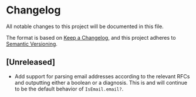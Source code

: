 # Changelog

All notable changes to this project will be documented in this file.

The format is based on [Keep a Changelog](https://keepachangelog.com/en/1.0.0/), and this project adheres to [Semantic Versioning](https://semver.org/spec/v2.0.0.html).

## [Unreleased]

- Add support for parsing email addresses according to the relevant RFCs and outputting either a boolean or a diagnosis. This is and will continue to be the default behavior of `IsEmail.email?`.
